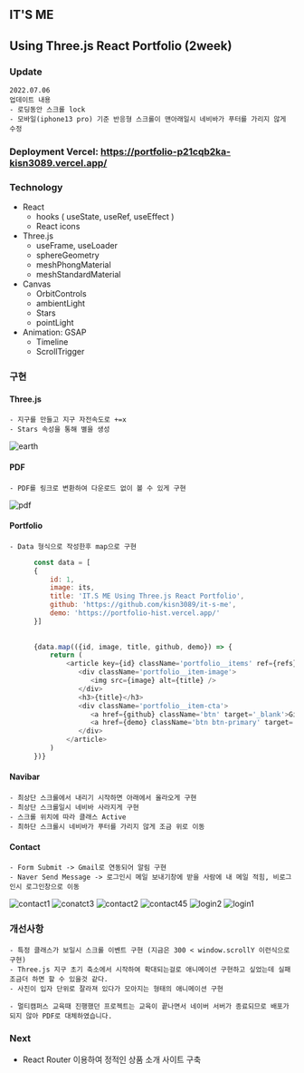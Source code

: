 ## IT'S ME
## Using Three.js React Portfolio (2week)
### Update
```
2022.07.06
업데이트 내용
- 로딩동안 스크롤 lock
- 모바일(iphone13 pro) 기준 반응형 스크롤이 맨아래일시 네비바가 푸터를 가리지 않게 수정
```
### Deployment Vercel: https://portfolio-p21cqb2ka-kisn3089.vercel.app/

### Technology
- React
  - hooks ( useState, useRef, useEffect )
  - React icons
- Three.js
  - useFrame, useLoader
  - sphereGeometry
  - meshPhongMaterial
  - meshStandardMaterial
- Canvas
  - OrbitControls
  - ambientLight
  - Stars
  - pointLight
- Animation: GSAP
  - Timeline
  - ScrollTrigger
### 구현
#### Three.js
```
- 지구를 만들고 지구 자전속도로 +=x
- Stars 속성을 통해 별을 생성
```
  ![earth](https://user-images.githubusercontent.com/96061695/177530925-7f18d3c9-e3b4-4117-8f98-018e15a4ebc4.png)

#### PDF
```
- PDF를 링크로 변환하여 다운로드 없이 볼 수 있게 구현
```
  ![pdf](https://user-images.githubusercontent.com/96061695/177530973-f270844b-c704-4944-91e3-f81b6acf64d1.png)
#### Portfolio
```
- Data 형식으로 작성한후 map으로 구현
```
    
```javascript
      const data = [
      {
          id: 1,
          image: its,
          title: 'IT.S ME Using Three.js React Portfolio',
          github: 'https://github.com/kisn3089/it-s-me',
          demo: 'https://portfolio-hist.vercel.app/'
      }]
    
      
      {data.map(({id, image, title, github, demo}) => {
          return (
              <article key={id} className='portfolio__items' ref={refs}>
                 <div className='portfolio__item-image'>
                    <img src={image} alt={title} />
                 </div>
                 <h3>{title}</h3>
                 <div className='portfolio__item-cta'>
                    <a href={github} className='btn' target='_blank'>Github</a>
                    <a href={demo} className='btn btn-primary' target='_blank'>Live PDF</a>
                 </div>
              </article>
          )
      })}
```
#### Navibar
```
- 최상단 스크롤에서 내리기 시작하면 아래에서 올라오게 구현
- 최상단 스크롤일시 네비바 사라지게 구현
- 스크롤 위치에 따라 클래스 Active
- 최하단 스크롤시 네비바가 푸터를 가리지 않게 조금 위로 이동
```
#### Contact
```
- Form Submit -> Gmail로 연동되어 알림 구현
- Naver Send Message -> 로그인시 메일 보내기창에 받을 사람에 내 메일 적힘, 비로그인시 로그인창으로 이동
```
    
 ![contact1](https://user-images.githubusercontent.com/96061695/177531078-4728c1e2-01da-4e30-a8cd-c1deae3958bf.png)
 ![conatct3](https://user-images.githubusercontent.com/96061695/177531107-424f9432-026f-4d4e-b861-04a4b5a0529c.png)
 ![contact2](https://user-images.githubusercontent.com/96061695/177531138-2915df71-1d41-479a-8396-243c54f0be86.jpg)
 ![contact45](https://user-images.githubusercontent.com/96061695/177531152-e1dbcf57-b796-4697-8fbc-4457222141a6.png)
 ![login2](https://user-images.githubusercontent.com/96061695/177531197-e47bb151-c7d2-41de-980d-dac06e3d06f7.png)
 ![login1](https://user-images.githubusercontent.com/96061695/177531236-4b2b216e-3ea6-4ef7-ba1b-532658dd5a83.png)
### 개선사항
```
- 특정 클래스가 보일시 스크롤 이벤트 구현 (지금은 300 < window.scrollY 이런식으로 구현)
- Three.js 지구 초기 축소에서 시작하여 확대되는걸로 애니메이션 구현하고 싶었는데 실패 조금더 하면 할 수 있을것 같다.
- 사진이 입자 단위로 잘라져 있다가 모아지는 형태의 애니메이션 구현
```
```
- 멀티캠퍼스 교육때 진행했던 프로젝트는 교육이 끝나면서 네이버 서버가 종료되므로 배포가 되지 않아 PDF로 대체하였습니다.
```
### Next
- React Router 이용하여 정적인 상품 소개 사이트 구축








